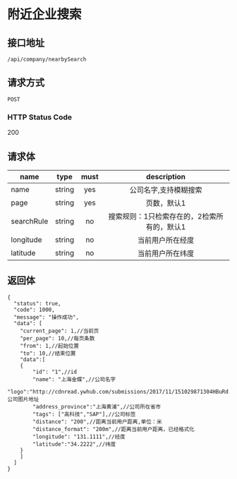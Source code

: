 # 附近企业搜索

## 接口地址

`/api/company/nearbySearch`

## 请求方式

`POST`

### HTTP Status Code

200

## 请求体

| name     | type     | must     | description |
|----------|:--------:|:--------:|:--------:|
| name   | string   | yes     | 公司名字,支持模糊搜索 |
| page   | string   | yes     | 页数，默认1 |
| searchRule   | string   | no     | 搜索规则：1只检索存在的，2检索所有的，默认1 |
| longitude   | string   | no     | 当前用户所在经度 |
| latitude   | string   | no     | 当前用户所在纬度 |



## 返回体

```json5
{
  "status": true,
  "code": 1000,
  "message": "操作成功",
  "data": [
    "current_page": 1,//当前页
    "per_page": 10,//每页条数
    "from": 1,//起始位置
    "to": 10,//结束位置
    "data":[
    {
        "id": "1",//id
        "name": "上海金蝶",//公司名字
        "logo":"http://cdnread.ywhub.com/submissions/2017/11/151029871304HBuRd.jpeg",//公司图片地址
        "address_province":"上海黄浦",//公司所在省市
        "tags": ["高科技","SAP"],//公司标签
        "distance": "200",//距离当前用户距离,单位：米
        "distance_format": "200m",//距离当前用户距离，已经格式化
        "longitude": "131.1111",//经度
        "latitude":"34.2222",//纬度
    }
    ]
  ]
}
``` 

